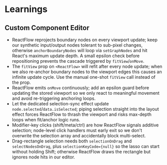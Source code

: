 # Learnings

## Custom Component Editor
- ReactFlow reprojects boundary nodes on every viewport update; keep our synthetic input/output nodes tolerant to sub-pixel changes, otherwise `anchorBoundaryNodes` will loop via `setGraphNodes` and hit React's maximum update depth. A small epsilon check before repositioning prevents the cascade triggered by `fitView`/`onMove`.
- The `fitView` prop on `<ReactFlow>` will refit after every node update; when we also re-anchor boundary nodes to the viewport edges this causes an infinite update cycle. Use the manual one-shot `fitView` call instead of the prop.
- ReactFlow emits `onMove` continuously; add an epsilon guard before updating the stored viewport so we only react to meaningful movement and avoid re-triggering anchoring loops.
- Let the dedicated selection-sync effect update `node.selected`/`data.isSelected`; piping selection straight into the layout effect forces ReactFlow to thrash the viewport and risks max-depth loops when fit/anchor logic runs.
- Modifier-key clicks (shift/meta/ctrl) are how ReactFlow signals additive selection; node-level click handlers must early exit so we don't overwrite the selection array and accidentally block multi-select.
- Drag-rectangle selection needs both `selectionOnDrag` and `selectNodesOnDrag`, plus `selectionKeyCode={null}` so the lasso can start without holding Shift; otherwise ReactFlow draws the rectangle but ignores node hits in our editor.
